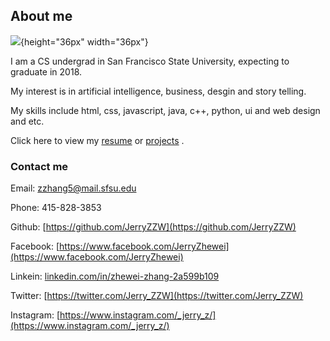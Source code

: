 ## About me

![](https://pbs.twimg.com/profile_images/864702580647116801/s_6CJnkQ_400x400.jpg){height="36px" width="36px"}

I am a CS undergrad in San Francisco State University, expecting to graduate in 2018.

My interest is in artificial intelligence, business, desgin and story telling.

My skills include html, css, javascript, java, c++, python, ui and web design and etc. 

Click here to view my [resume](https://docs.google.com/document/d/1k8kzXrE0PIU3JHlOcUSDZk9PNbncBW7LwH5nDWKovdQ/edit?usp=sharing) or [projects](https://github.com/JerryZZW?tab=repositories) .

### Contact me

Email: zzhang5@mail.sfsu.edu

Phone: 415-828-3853

Github: [https://github.com/JerryZZW](https://github.com/JerryZZW)

Facebook: [https://www.facebook.com/JerryZhewei](https://www.facebook.com/JerryZhewei)

Linkein: [linkedin.com/in/zhewei-zhang-2a599b109](linkedin.com/in/zhewei-zhang-2a599b109)

Twitter: [https://twitter.com/Jerry_ZZW](https://twitter.com/Jerry_ZZW)

Instagram: [https://www.instagram.com/_jerry_z/](https://www.instagram.com/_jerry_z/)

